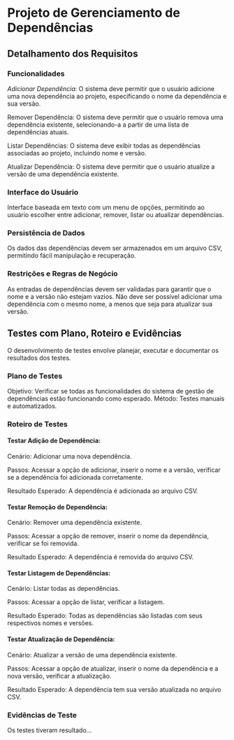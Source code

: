 # Projeto de Gerenciamento de Dependências
## Detalhamento dos Requisitos

### Funcionalidades
*Adicionar Dependência*: O sistema deve permitir que o usuário adicione uma nova dependência ao projeto, especificando o nome da dependência e sua versão.

Remover Dependência: O sistema deve permitir que o usuário remova uma dependência existente, selecionando-a a partir de uma lista de dependências atuais.

Listar Dependências: O sistema deve exibir todas as dependências associadas ao projeto, incluindo nome e versão.

Atualizar Dependência: O sistema deve permitir que o usuário atualize a versão de uma dependência existente.

### Interface do Usuário
Interface baseada em texto com um menu de opções, permitindo ao usuário escolher entre adicionar, remover, listar ou atualizar dependências.
### Persistência de Dados
Os dados das dependências devem ser armazenados em um arquivo CSV, permitindo fácil manipulação e recuperação.
### Restrições e Regras de Negócio
As entradas de dependências devem ser validadas para garantir que o nome e a versão não estejam vazios.
Não deve ser possível adicionar uma dependência com o mesmo nome, a menos que seja para atualizar sua versão. 

## Testes com Plano, Roteiro e Evidências
O desenvolvimento de testes envolve planejar, executar e documentar os resultados dos testes.

### Plano de Testes
Objetivo: Verificar se todas as funcionalidades do sistema de gestão de dependências estão funcionando como esperado.
Método: Testes manuais e automatizados.
### Roteiro de Testes
#### Testar Adição de Dependência:

Cenário: Adicionar uma nova dependência.

Passos: Acessar a opção de adicionar, inserir o nome e a versão, verificar se a dependência foi adicionada corretamente.

Resultado Esperado: A dependência é adicionada ao arquivo CSV.

#### Testar Remoção de Dependência:

Cenário: Remover uma dependência existente.

Passos: Acessar a opção de remover, inserir o nome da dependência, verificar se foi removida.

Resultado Esperado: A dependência é removida do arquivo CSV.

#### Testar Listagem de Dependências:

Cenário: Listar todas as dependências.

Passos: Acessar a opção de listar, verificar a listagem.

Resultado Esperado: Todas as dependências são listadas com seus respectivos nomes e versões.

#### Testar Atualização de Dependência:
Cenário: Atualizar a versão de uma dependência existente.

Passos: Acessar a opção de atualizar, inserir o nome da dependência e a nova versão, verificar a atualização.

Resultado Esperado: A dependência tem sua versão atualizada no arquivo CSV.

### Evidências de Teste
Os testes tiveram resultado...
